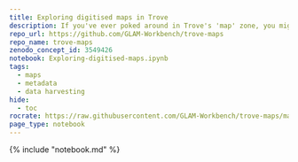 ```yaml
---
title: Exploring digitised maps in Trove
description: If you've ever poked around in Trove's 'map' zone, you might have noticed the beautiful deep-zoomable images available for many of the NLA's digitised maps. Even better, in many cases the high-resolution TIFF versions of the digitised maps are available for download. I knew there were lots of great maps you could download from Trove, but how many? And how big were the files? I thought I'd try to quantify this a bit by harvesting and analysing the metadata.
repo_url: https://github.com/GLAM-Workbench/trove-maps
repo_name: trove-maps
zenodo_concept_id: 3549426
notebook: Exploring-digitised-maps.ipynb
tags:
  - maps
  - metadata
  - data harvesting
hide:
  - toc
rocrate: https://raw.githubusercontent.com/GLAM-Workbench/trove-maps/master/ro-crate-metadata.json
page_type: notebook
---
```


{% include "notebook.md" %}